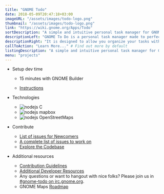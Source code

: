 ```yaml
---
title: "GNOME Todo"
date: 2018-05-09T20:47:18+03:00
imageURL: "/assets/images/todo-logo.png"
thumbnail: "/assets/images/todo-logo.png"
link: "https://wiki.gnome.org/Apps/Todo"
sortDescription: "A simple and intuitive personal task manager for GNOME, written in C."
descriptionLeft: "GNOME To Do is a personal task manager made to perfectly fit the GNOME desktop. Designed from ground up to seamlessly integrate with the GNOME desktop environment, To Do enables you to be as productive as you want."
descriptionRight: "It is designed to allow you organize your tasks without getting into your way. Add, modify and remove tasks seamlessly from your local and online tasklists. Priority is the word of order, and it shouldn’t be a plain number on the display. Tasks with different priorities are clearly distinct from each other. "
callToAction: "Learn More..." # Find out more by default
listingDescription: "A simple and intuitive personal task manager for GNOME, written in C." # The description of the project for the project listing, if no description is provided the content of the sortDescription will be used
menu: "projects"
---
```


* Setup dev time

  * 15 minutes with GNOME Builder


  * [Instructions](https://wiki.gnome.org/Newcomers/BuildGnome)

* Technologies

  * ![nodejs](/assets/images/js.jpg) C
  * ![nodejs](/assets/images/mapbox-logo.jpg) mapbox
  * ![nodejs](/assets/images/osm-logo.jpg) OpenStreetMaps

* Contribute

  * [List of issues for Newcomers](https://gitlab.gnome.org/GNOME/gnome-todo/issues?label_name%5B%5D=4.+Newcomers)
  * [A complete list of issues to work on](https://gitlab.gnome.org/GNOME/gnome-todo/issues)
  * [Explore the Codebase](https://gitlab.gnome.org/GNOME/gnome-todo/tree/master)

* Additional resources

  * [Contribution Guidelines](https://gitlab.gnome.org/GNOME/gnome-todo/blob/master/doc/CONTRIBUTING.md)
  * [Additional Developer Resources](https://wiki.gnome.org/Apps/Todo/Resources)
  * Any questions or want to hangout with nice folks? Please join us in [#gnome-todo on irc.gnome.org](irc://irc.gnome.org/%23polari).
  * GNOME Maps [Roadmap](https://wiki.gnome.org/Apps/Todo/Roadmap)
